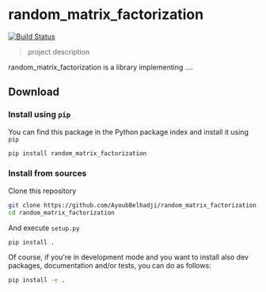 # random_matrix_factorization

[![Build Status](https://travis-ci.org/AyoubBelhadji/random_matrix_factorization.svg?branch=[branch_to_test])](https://travis-ci.org/AyoubBelhadji/random_matrix_factorization)

> project description

random_matrix_factorization is a library implementing ....

## Download




### Install using `pip`

You can find this package in the Python package index and install it using `pip`

```bash
pip install random_matrix_factorization
````

### Install from sources

Clone this repository

```bash
git clone https://github.com/AyoubBelhadji/random_matrix_factorization.git
cd random_matrix_factorization
```

And execute `setup.py`

```bash
pip install .
```

Of course, if you're in development mode and you want to install also dev packages, documentation and/or tests, you can do as follows:

```bash
pip install -e .
```



